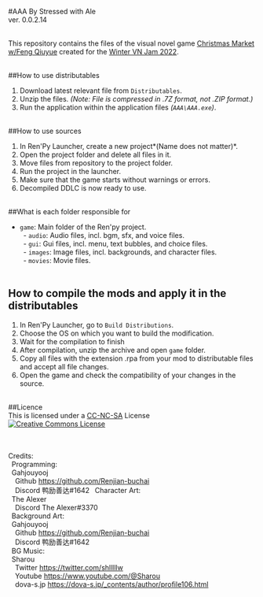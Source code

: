 #AAA
By Stressed with Ale <br>
ver. 0.0.2.14 <br> <br> 

This repository contains the files of the visual novel game [Christmas Market w/Feng Qiuyue](https://stressd.itch.io/chrstms-mrkt-wth-fng-qye) created for the [Winter VN Jam 2022](https://itch.io/jam/winter-vn-jam-2022). <br> <br>

##How to use distributables <br> 
1. Download latest relevant file from `Distributables`. <br>
2. Unzip the files. *(Note: File is compressed in .7Z format, not .ZIP format.)* <br>
3. Run the application within the application files *(`AAA\AAA.exe`)*. <br> <br> 

##How to use sources <br> 
1. In Ren'Py Launcher, create a new project*(Name does not matter)*. <br>
2. Open the project folder and delete all files in it. <br> 
3. Move files from repository to the project folder. <br> 
4. Run the project in the launcher. <br> 
5. Make sure that the game starts without warnings or errors. <br> 
6. Decompiled DDLC is now ready to use. <br> <br> 

##What is each folder responsible for <br>
- `game`: Main folder of the Ren'py project. <br> 
&ensp;- `audio`: Audio files, incl. bgm, sfx, and voice files. <br>
&ensp;- `gui`: Gui files, incl. menu, text bubbles, and choice files. <br>
&ensp;- `images`: Image files, incl. backgrounds, and character files. <br>
&ensp;- `movies`: Movie files. <br><br> 

## How to compile the mods and apply it in the distributables <br> 
1. In Ren'Py Launcher, go to `Build Distributions`.<br> 
2. Choose the OS on which you want to build the modification. <br>
3. Wait for the compilation to finish
4. After compilation, unzip the archive and open `game` folder. <br>
5. Copy all files with the extension .rpa from your mod to distributable files and accept all file changes. <br> 
6. Open the game and check the compatibility of your changes in the source. <br> <br> 

##Licence <br> 
This is licensed under a [CC-NC-SA](http://github.com/Renjian-Buchai/AAA/LICENSE) License <br> 
<a rel="license" href="http://creativecommons.org/licenses/by-nc-sa/4.0/"><img alt="Creative Commons License" style="border-width:0" src="https://i.creativecommons.org/l/by-nc-sa/4.0/88x31.png" /></a><br /> <br> <br> 

Credits: <br>
&ensp;Programming: <br> 
&ensp;Gahjouyooj <br> 
&emsp;Github https://github.com/Renjian-buchai <br> 
&emsp;Discord 鸭励善达#1642 
&ensp;Character Art: <br>
&ensp;The Alexer <br>
&emsp;Discord The Alexer#3370 <br>
&ensp;Background Art: <br>
&ensp;Gahjouyooj <br>
&emsp;Github https://github.com/Renjian-buchai <br>
&emsp;Discord 鸭励善达#1642 <br>
&ensp;BG Music: <br>
&ensp;Sharou <br>
&emsp;Twitter https://twitter.com/shlllllw <br>
&emsp;Youtube https://www.youtube.com/@Sharou <br>
&emsp;dova-s.jp https://dova-s.jp/_contents/author/profile106.html <br>